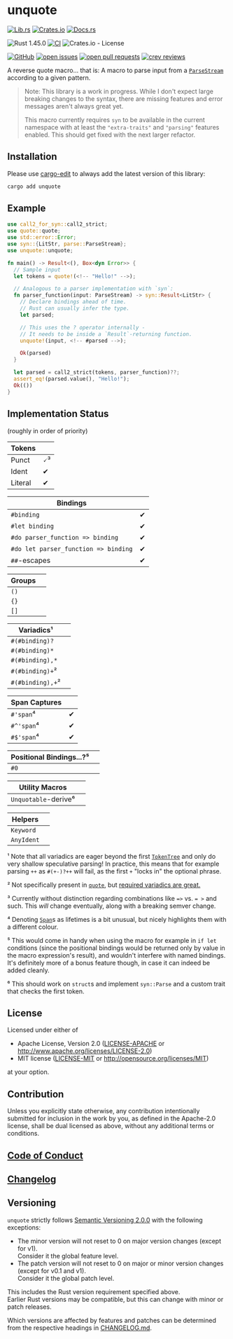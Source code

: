 # unquote

[![Lib.rs](https://img.shields.io/badge/Lib.rs-*-84f)](https://lib.rs/crates/unquote)
[![Crates.io](https://img.shields.io/crates/v/unquote)](https://crates.io/crates/unquote)
[![Docs.rs](https://docs.rs/unquote/badge.svg)](https://docs.rs/crates/unquote)

![Rust 1.45.0](https://img.shields.io/static/v1?logo=Rust&label=&message=1.45.0&color=grey)
[![CI](https://github.com/Tamschi/unquote/workflows/CI/badge.svg?branch=unstable)](https://github.com/Tamschi/unquote/actions?query=workflow%3ACI+branch%3Aunstable)
![Crates.io - License](https://img.shields.io/crates/l/unquote/0.0.6)

[![GitHub](https://img.shields.io/static/v1?logo=GitHub&label=&message=%20&color=grey)](https://github.com/Tamschi/unquote)
[![open issues](https://img.shields.io/github/issues-raw/Tamschi/unquote)](https://github.com/Tamschi/unquote/issues)
[![open pull requests](https://img.shields.io/github/issues-pr-raw/Tamschi/unquote)](https://github.com/Tamschi/unquote/pulls)
[![crev reviews](https://web.crev.dev/rust-reviews/badge/crev_count/unquote.svg)](https://web.crev.dev/rust-reviews/crate/unquote/)

A reverse quote macro... that is: A macro to parse input from a [`ParseStream`] according to a given pattern.

[`ParseStream`]: https://docs.rs/syn/1/syn/parse/type.ParseStream.html

> Note: This library is a work in progress. While I don't expect large breaking changes to the syntax, there are missing features and error messages aren't always great yet.
>
> This macro currently requires `syn` to be available in the current namespace with at least the `"extra-traits"` and `"parsing"` features enabled. This should get fixed with the next larger refactor.

## Installation

Please use [cargo-edit](https://crates.io/crates/cargo-edit) to always add the latest version of this library:

```cmd
cargo add unquote
```

## Example

```rust
use call2_for_syn::call2_strict;
use quote::quote;
use std::error::Error;
use syn::{LitStr, parse::ParseStream};
use unquote::unquote;

fn main() -> Result<(), Box<dyn Error>> {
  // Sample input
  let tokens = quote!(<!-- "Hello!" -->);

  // Analogous to a parser implementation with `syn`:
  fn parser_function(input: ParseStream) -> syn::Result<LitStr> {
    // Declare bindings ahead of time.
    // Rust can usually infer the type.
    let parsed;

    // This uses the ? operator internally -
    // It needs to be inside a `Result`-returning function.
    unquote!(input, <!-- #parsed -->);

    Ok(parsed)
  }

  let parsed = call2_strict(tokens, parser_function)??;
  assert_eq!(parsed.value(), "Hello!");
  Ok(())
}
```

## Implementation Status

(roughly in order of priority)

| Tokens |  |
|-|-|
| Punct | 🗸³ |
| Ident | ✔ |
| Literal | ✔ |

| Bindings |  |
|-|-|
| `#binding` | ✔ |
| `#let binding` | ✔ |
| `#do parser_function => binding` | ✔ |
| `#do let parser_function => binding` | ✔ |
| `##`-escapes | ✔ |

| Groups |  |
|-|-|
| `()` |  |
| `{}` |  |
| `[]` |  |

| Variadics¹ |  |
|-|-|
| `#(#binding)?` |  |
| `#(#binding)*` |  |
| `#(#binding),*` |  |
| `#(#binding)+`² |  |
| `#(#binding),+`² |  |

| Span Captures |  |
|-|-|
| `#'span`⁴ | ✔ |
| `#^'span`⁴ | ✔ |
| `#$'span`⁴ | ✔ |

| Positional Bindings...?⁵ |  |
|-|-|
| `#0` |  |

| Utility Macros |  |
|-|-|
| `Unquotable`-derive⁶ |  |

| Helpers |  |
|-|-|
| `Keyword` |  |
| `AnyIdent` |  |

¹  Note that all variadics are eager beyond the first [`TokenTree`] and only do very shallow speculative parsing! In practice, this means that for example parsing `++` as `#(+-)?++` will fail, as the first `+` "locks in" the optional phrase.

[`TokenTree`]: https://docs.rs/proc-macro2/1/proc_macro2/enum.TokenTree.html

² Not specifically present in [`quote`], but [required variadics are great.]

[`quote`]: https://github.com/dtolnay/quote#rust-quasi-quoting
[required variadics are great.]: https://blog.berkin.me/variadics-in-rant-4-and-why-i-think-theyre-better-ckgmrxa2200t9o9s10v7o0dh2

³ Currently without distinction regarding combinations like `=>` vs. `= >` and such. This *will* change eventually, along with a breaking semver change.

⁴ Denoting [`Span`]s as lifetimes is a bit unusual, but nicely highlights them with a different colour.

[`Span`]: https://docs.rs/proc-macro2/1.0.24/proc_macro2/struct.Span.html

⁵ This would come in handy when using the macro for example in `if let` conditions (since the positional bindings would be returned only by value in the macro expression's result), and wouldn't interfere with named bindings. It's definitely more of a bonus feature though, in case it can indeed be added cleanly.

⁶ This should work on `struct`s and implement `syn::Parse` and a custom trait that checks the first token.

## License

Licensed under either of

* Apache License, Version 2.0
   ([LICENSE-APACHE](LICENSE-APACHE) or <http://www.apache.org/licenses/LICENSE-2.0>)
* MIT license
   ([LICENSE-MIT](LICENSE-MIT) or <http://opensource.org/licenses/MIT>)

at your option.

## Contribution

Unless you explicitly state otherwise, any contribution intentionally submitted
for inclusion in the work by you, as defined in the Apache-2.0 license, shall be
dual licensed as above, without any additional terms or conditions.

## [Code of Conduct](CODE_OF_CONDUCT.md)

## [Changelog](CHANGELOG.md)

## Versioning

`unquote` strictly follows [Semantic Versioning 2.0.0](https://semver.org/spec/v2.0.0.html) with the following exceptions:

* The minor version will not reset to 0 on major version changes (except for v1).  
Consider it the global feature level.
* The patch version will not reset to 0 on major or minor version changes (except for v0.1 and v1).  
Consider it the global patch level.

This includes the Rust version requirement specified above.  
Earlier Rust versions may be compatible, but this can change with minor or patch releases.

Which versions are affected by features and patches can be determined from the respective headings in [CHANGELOG.md](CHANGELOG.md).

